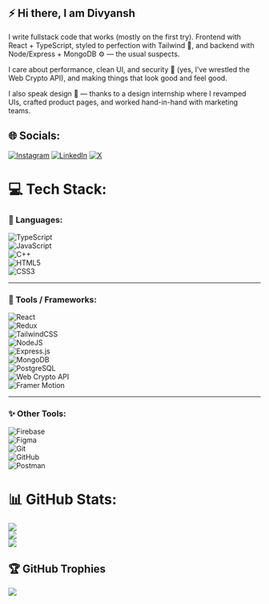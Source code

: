 ## ⚡️ Hi there, I am Divyansh

I write fullstack code that works (mostly on the first try). Frontend with React + TypeScript, styled to perfection with Tailwind 🎨, and backend with Node/Express + MongoDB ⚙️ — the usual suspects.

I care about performance, clean UI, and security 🔐 (yes, I’ve wrestled the Web Crypto API), and making things that look good and feel good.

I also speak design 🧠 — thanks to a design internship where I revamped UIs, crafted product pages, and worked hand-in-hand with marketing teams.

## 🌐 Socials:

[![Instagram](https://img.shields.io/badge/Instagram-%23E4405F.svg?logo=Instagram&logoColor=white)](https://instagram.com/div.yanshh_) [![LinkedIn](https://img.shields.io/badge/LinkedIn-%230077B5.svg?logo=linkedin&logoColor=white)](https://linkedin.com/in/divyansh2505) [![X](https://img.shields.io/badge/X-black.svg?logo=X&logoColor=white)](https://x.com/dihvyansh)

# 💻 Tech Stack:

### 🌱 Languages:

![TypeScript](https://img.shields.io/badge/typescript-%23007ACC.svg?style=for-the-badge&logo=typescript&logoColor=white)  
![JavaScript](https://img.shields.io/badge/javascript-%23323330.svg?style=for-the-badge&logo=javascript&logoColor=%23F7DF1E)  
![C++](https://img.shields.io/badge/c++-%2300599C.svg?style=for-the-badge&logo=c%2B%2B&logoColor=white)  
![HTML5](https://img.shields.io/badge/html5-%23E34F26.svg?style=for-the-badge&logo=html5&logoColor=white)  
![CSS3](https://img.shields.io/badge/css3-%231572B6.svg?style=for-the-badge&logo=css3&logoColor=white)

---

### 🌟 Tools / Frameworks:

![React](https://img.shields.io/badge/react-%2320232a.svg?style=for-the-badge&logo=react&logoColor=%2361DAFB)  
![Redux](https://img.shields.io/badge/redux-%23593d88.svg?style=for-the-badge&logo=redux&logoColor=white)  
![TailwindCSS](https://img.shields.io/badge/tailwindcss-%2338B2AC.svg?style=for-the-badge&logo=tailwind-css&logoColor=white)  
![NodeJS](https://img.shields.io/badge/node.js-6DA55F?style=for-the-badge&logo=node.js&logoColor=white)  
![Express.js](https://img.shields.io/badge/express.js-%23404d59.svg?style=for-the-badge&logo=express&logoColor=%2361DAFB)  
![MongoDB](https://img.shields.io/badge/MongoDB-%234ea94b.svg?style=for-the-badge&logo=mongodb&logoColor=white)  
![PostgreSQL](https://img.shields.io/badge/postgres-%23316192.svg?style=for-the-badge&logo=postgresql&logoColor=white)  
![Web Crypto API](https://img.shields.io/badge/WebCryptoAPI-%23000.svg?style=for-the-badge&logo=web&logoColor=white)  
![Framer Motion](https://img.shields.io/badge/Motion-%23111111.svg?style=for-the-badge&logo=framer&logoColor=blue)

---

### ✨ Other Tools:

![Firebase](https://img.shields.io/badge/firebase-%23039BE5.svg?style=for-the-badge&logo=firebase)  
![Figma](https://img.shields.io/badge/figma-%23F24E1E.svg?style=for-the-badge&logo=figma&logoColor=white)  
![Git](https://img.shields.io/badge/git-%23F05033.svg?style=for-the-badge&logo=git&logoColor=white)  
![GitHub](https://img.shields.io/badge/github-%23121011.svg?style=for-the-badge&logo=github&logoColor=white)  
![Postman](https://img.shields.io/badge/Postman-FF6C37?style=for-the-badge&logo=postman&logoColor=white)

# 📊 GitHub Stats:

![](https://github-readme-stats.vercel.app/api?username=Dusky-Div&theme=dark&hide_border=false&include_all_commits=false&count_private=true)<br/>
![](https://nirzak-streak-stats.vercel.app/?user=Dusky-Div&theme=dark&hide_border=false)<br/>
![](https://github-readme-stats.vercel.app/api/top-langs/?username=Dusky-Div&theme=dark&hide_border=false&include_all_commits=false&count_private=true&layout=compact)

## 🏆 GitHub Trophies

![](https://github-profile-trophy.vercel.app/?username=Dusky-Div&theme=tokyonight&no-frame=true&no-bg=true&margin-w=4)

<!-- Proudly created with GPRM ( https://gprm.itsvg.in ) -->
